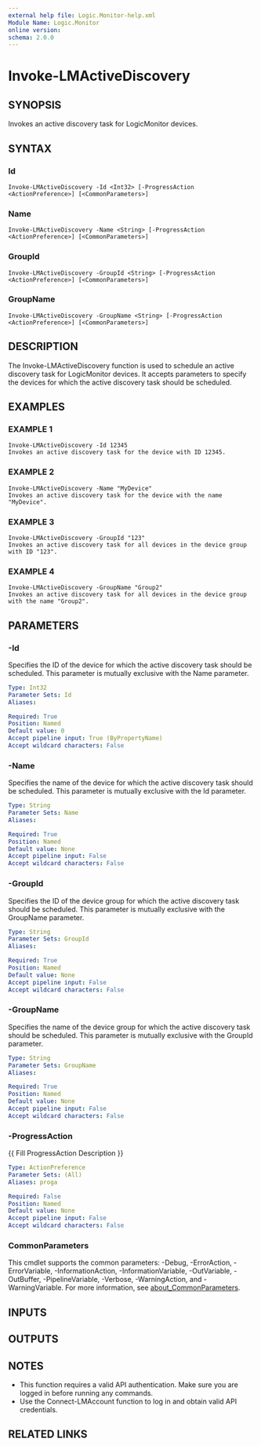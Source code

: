 ```yaml
---
external help file: Logic.Monitor-help.xml
Module Name: Logic.Monitor
online version:
schema: 2.0.0
---
```


# Invoke-LMActiveDiscovery

## SYNOPSIS
Invokes an active discovery task for LogicMonitor devices.

## SYNTAX

### Id
```
Invoke-LMActiveDiscovery -Id <Int32> [-ProgressAction <ActionPreference>] [<CommonParameters>]
```

### Name
```
Invoke-LMActiveDiscovery -Name <String> [-ProgressAction <ActionPreference>] [<CommonParameters>]
```

### GroupId
```
Invoke-LMActiveDiscovery -GroupId <String> [-ProgressAction <ActionPreference>] [<CommonParameters>]
```

### GroupName
```
Invoke-LMActiveDiscovery -GroupName <String> [-ProgressAction <ActionPreference>] [<CommonParameters>]
```

## DESCRIPTION
The Invoke-LMActiveDiscovery function is used to schedule an active discovery task for LogicMonitor devices. 
It accepts parameters to specify the devices for which the active discovery task should be scheduled.

## EXAMPLES

### EXAMPLE 1
```
Invoke-LMActiveDiscovery -Id 12345
Invokes an active discovery task for the device with ID 12345.
```

### EXAMPLE 2
```
Invoke-LMActiveDiscovery -Name "MyDevice"
Invokes an active discovery task for the device with the name "MyDevice".
```

### EXAMPLE 3
```
Invoke-LMActiveDiscovery -GroupId "123"
Invokes an active discovery task for all devices in the device group with ID "123".
```

### EXAMPLE 4
```
Invoke-LMActiveDiscovery -GroupName "Group2"
Invokes an active discovery task for all devices in the device group with the name "Group2".
```

## PARAMETERS

### -Id
Specifies the ID of the device for which the active discovery task should be scheduled.
This parameter is mutually exclusive with the Name parameter.

```yaml
Type: Int32
Parameter Sets: Id
Aliases:

Required: True
Position: Named
Default value: 0
Accept pipeline input: True (ByPropertyName)
Accept wildcard characters: False
```

### -Name
Specifies the name of the device for which the active discovery task should be scheduled.
This parameter is mutually exclusive with the Id parameter.

```yaml
Type: String
Parameter Sets: Name
Aliases:

Required: True
Position: Named
Default value: None
Accept pipeline input: False
Accept wildcard characters: False
```

### -GroupId
Specifies the ID of the device group for which the active discovery task should be scheduled.
This parameter is mutually exclusive with the GroupName parameter.

```yaml
Type: String
Parameter Sets: GroupId
Aliases:

Required: True
Position: Named
Default value: None
Accept pipeline input: False
Accept wildcard characters: False
```

### -GroupName
Specifies the name of the device group for which the active discovery task should be scheduled.
This parameter is mutually exclusive with the GroupId parameter.

```yaml
Type: String
Parameter Sets: GroupName
Aliases:

Required: True
Position: Named
Default value: None
Accept pipeline input: False
Accept wildcard characters: False
```

### -ProgressAction
{{ Fill ProgressAction Description }}

```yaml
Type: ActionPreference
Parameter Sets: (All)
Aliases: proga

Required: False
Position: Named
Default value: None
Accept pipeline input: False
Accept wildcard characters: False
```

### CommonParameters
This cmdlet supports the common parameters: -Debug, -ErrorAction, -ErrorVariable, -InformationAction, -InformationVariable, -OutVariable, -OutBuffer, -PipelineVariable, -Verbose, -WarningAction, and -WarningVariable. For more information, see [about_CommonParameters](http://go.microsoft.com/fwlink/?LinkID=113216).

## INPUTS

## OUTPUTS

## NOTES
- This function requires a valid API authentication. Make sure you are logged in before running any commands.
- Use the Connect-LMAccount function to log in and obtain valid API credentials.

## RELATED LINKS
